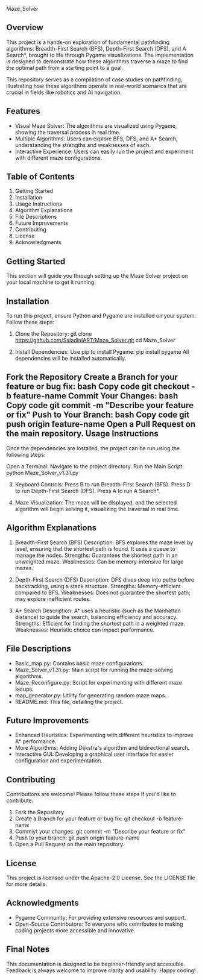 Maze_Solver

Overview
--------
This project is a hands-on exploration of fundamental pathfinding algorithms: Breadth-First Search (BFS), Depth-First Search (DFS), and A Search*, brought to life through Pygame visualizations. The implementation is designed to demonstrate how these algorithms traverse a maze to find the optimal path from a starting point to a goal.

This repository serves as a compilation of case studies on pathfinding, illustrating how these algorithms operate in real-world scenarios that are crucial in fields like robotics and AI navigation.

Features
--------
  * Visual Maze Solver: The algorithms are visualized using Pygame, showing the traversal process in real time.
  * Multiple Algorithms: Users can explore BFS, DFS, and A* Search, understanding the strengths and weaknesses of each.
  * Interactive Experience: Users can easily run the project and experiment with different maze configurations.

Table of Contents
-----------------
  1. Getting Started
  2. Installation
  3. Usage Instructions
  4. Algorithm Explanations
  5. File Descriptions
  6. Future Improvements
  7. Contributing
  8. License
  9. Acknowledgments
    
Getting Started
---------------
This section will guide you through setting up the Maze Solver project on your local machine to get it running.

Installation
------------
To run this project, ensure Python and Pygame are installed on your system. Follow these steps:

1. Clone the Repository:
    git clone https://github.com/SaladinIART/Maze_Solver.git
    cd Maze_Solver

2. Install Dependencies: Use pip to install Pygame:
    pip install pygame
All dependencies will be installed automatically.

Fork the Repository
Create a Branch for your feature or bug fix:
bash
Copy code
git checkout -b feature-name
Commit Your Changes:
bash
Copy code
git commit -m "Describe your feature or fix"
Push to Your Branch:
bash
Copy code
git push origin feature-name
Open a Pull Request on the main repository.
Usage Instructions
------------------
Once the dependencies are installed, the project can be run using the following steps:

Open a Terminal: Navigate to the project directory.
  Run the Main Script:
  python Maze_Solver_v1.31.py

3. Keyboard Controls:
  Press B to run Breadth-First Search (BFS).
  Press D to run Depth-First Search (DFS).
  Press A to run A Search*.

4. Maze Visualization: The maze will be displayed, and the selected algorithm will begin solving it, visualizing the traversal in real time.

Algorithm Explanations
----------------------
  1. Breadth-First Search (BFS)
    Description: BFS explores the maze level by level, ensuring that the shortest path is found. It uses a queue to manage the nodes.
    Strengths: Guarantees the shortest path in an unweighted maze.
    Weaknesses: Can be memory-intensive for large mazes.

  3. Depth-First Search (DFS)
    Description: DFS dives deep into paths before backtracking, using a stack structure.
    Strengths: Memory-efficient compared to BFS.
    Weaknesses: Does not guarantee the shortest path; may explore inefficient routes.
  
  4. A* Search
    Description: A* uses a heuristic (such as the Manhattan distance) to guide the search, balancing efficiency and accuracy.
    Strengths: Efficient for finding the shortest path in a weighted maze.
    Weaknesses: Heuristic choice can impact performance.

File Descriptions
-----------------
  * Basic_map.py: Contains basic maze configurations.
  * Maze_Solver_v1.31.py: Main script for running the maze-solving algorithms.
  * Maze_Reconfigure.py: Script for experimenting with different maze setups.
  * map_generator.py: Utility for generating random maze maps.
  * README.md: This file, detailing the project.

Future Improvements
-------------------
  * Enhanced Heuristics: Experimenting with different heuristics to improve A* performance.
  * More Algorithms: Adding Dijkstra's algorithm and bidirectional search.
  * Interactive GUI: Developing a graphical user interface for easier configuration and experimentation.

Contributing
------------
Contributions are welcome! Please follow these steps if you'd like to contribute:

  1. Fork the Repository
  2. Create a Branch for your feature or bug fix:
     git checkout -b feature-name
  3. Commiyt your changes:
     git commit -m "Describe your feature or fix"
  4. Push to your branch:
     git push origin feature-name
  5. Open a Pull Request on the main repository.

License
-------
This project is licensed under the Apache-2.0 License. See the LICENSE file for more details.

Acknowledgments
---------------
  * Pygame Community: For providing extensive resources and support.
  * Open-Source Contributors: To everyone who contributes to making coding projects more accessible and innovative.

Final Notes
-----------
This documentation is designed to be beginner-friendly and accessible. Feedback is always welcome to improve clarity and usability. Happy coding!

